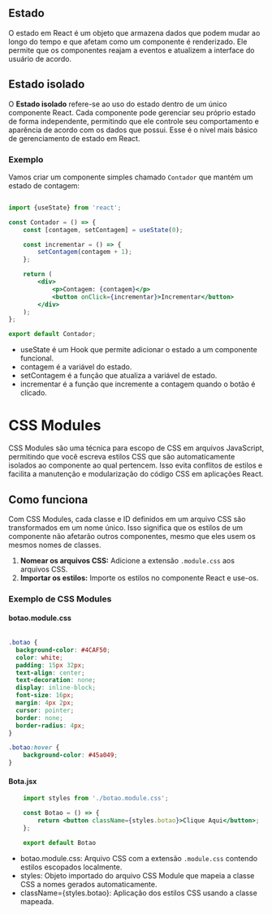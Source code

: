 ## Estado

O estado em React é um objeto que armazena dados que podem mudar ao longo do tempo e que afetam como um componente é renderizado. Ele permite que os componentes reajam a eventos e atualizem a interface do usuário de acordo.

## Estado isolado

O **Estado isolado** refere-se ao uso do estado dentro de um único componente React. Cada componente pode gerenciar seu próprio estado de forma independente, permitindo que ele controle seu comportamento e aparência de acordo com os dados que possui. Esse é o nível mais básico de gerenciamento de estado em React.

### Exemplo

Vamos criar um componente simples chamado `Contador` que mantém um estado de contagem:

```jsx

import {useState} from 'react';

const Contador = () => {
    const [contagem, setContagem] = useState(0);

    const incrementar = () => {
        setContagem(contagem + 1);
    };

    return (
        <div>
            <p>Contagem: {contagem}</p>
            <button onClick={incrementar}>Incrementar</button>
        </div>
    );
};

export default Contador;
```

- useState é um Hook que permite adicionar o estado a um componente funcional.
- contagem é a variável do estado.
- setContagem é a função que atualiza a variável de estado.
- incrementar é a função que incremente a contagem quando o botão é clicado.

# CSS Modules

CSS Modules são uma técnica para escopo de CSS em arquivos JavaScript, permitindo que você escreva estilos CSS que são automaticamente isolados ao componente ao qual pertencem. Isso evita conflitos de estilos e facilita a manutenção e modularização do código CSS em aplicações React.

## Como funciona

Com CSS Modules, cada classe e ID definidos em um arquivo CSS são transformados em um nome único. Isso significa que os estilos de um componente não afetarão outros componentes, mesmo que eles usem os mesmos nomes de classes.

1. **Nomear os arquivos CSS:** Adicione a extensão `.module.css` aos arquivos CSS.
2. **Importar os estilos:** Importe os estilos no componente React e use-os.

### Exemplo de CSS Modules

#### botao.module.css

```css

.botao {
  background-color: #4CAF50;
  color: white;
  padding: 15px 32px;
  text-align: center;
  text-decoration: none;
  display: inline-block;
  font-size: 16px;
  margin: 4px 2px;
  cursor: pointer;
  border: none;
  border-radius: 4px;
}

.botao:hover {
    background-color: #45a049;
}
```

#### Bota.jsx

```jsx
    import styles from './botao.module.css';

    const Botao = () => {
        return <button className={styles.botao}>Clique Aqui</button>;
    };

    export default Botao
```

- botao.module.css: Arquivo CSS com a extensão `.module.css` contendo estilos escopados localmente.
- styles: Objeto importado do arquivo CSS Module que mapeia a classe CSS a nomes gerados automaticamente.
- className={styles.botao}: Aplicação dos estilos CSS usando a classe mapeada.
